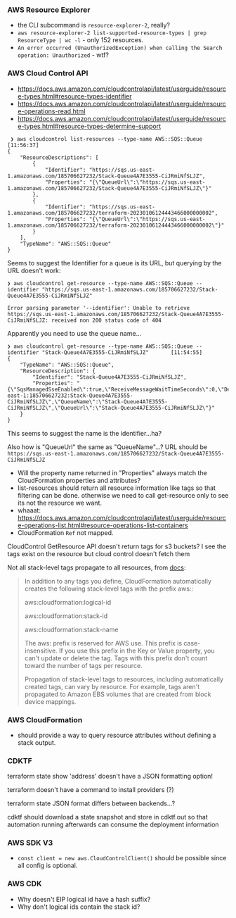 ### AWS Resource Explorer

- the CLI subcommand is `resource-explorer-2`, really?
- `aws resource-explorer-2 list-supported-resource-types | grep ResourceType | wc -l` - only 152 resources.
- `An error occurred (UnauthorizedException) when calling the Search operation: Unauthorized` - wtf?

### AWS Cloud Control API

- https://docs.aws.amazon.com/cloudcontrolapi/latest/userguide/resource-types.html#resource-types-identifier
- https://docs.aws.amazon.com/cloudcontrolapi/latest/userguide/resource-operations-read.html
- https://docs.aws.amazon.com/cloudcontrolapi/latest/userguide/resource-types.html#resource-types-determine-support

```console
 ❯ aws cloudcontrol list-resources --type-name AWS::SQS::Queue                                                     [11:56:37]
{
    "ResourceDescriptions": [
        {
            "Identifier": "https://sqs.us-east-1.amazonaws.com/185706627232/Stack-Queue4A7E3555-CiJRmiNfSLJZ",
            "Properties": "{\"QueueUrl\":\"https://sqs.us-east-1.amazonaws.com/185706627232/Stack-Queue4A7E3555-CiJRmiNfSLJZ\"}"
        },
        {
            "Identifier": "https://sqs.us-east-1.amazonaws.com/185706627232/terraform-20230106124443466000000002",
            "Properties": "{\"QueueUrl\":\"https://sqs.us-east-1.amazonaws.com/185706627232/terraform-20230106124443466000000002\"}"
        }
    ],
    "TypeName": "AWS::SQS::Queue"
}
```

Seems to suggest the Identifier for a queue is its URL, but querying by the URL doesn't work:

```console
❯ aws cloudcontrol get-resource --type-name AWS::SQS::Queue --identifier "https://sqs.us-east-1.amazonaws.com/185706627232/Stack-Queue4A7E3555-CiJRmiNfSLJZ"

Error parsing parameter '--identifier': Unable to retrieve https://sqs.us-east-1.amazonaws.com/185706627232/Stack-Queue4A7E3555-CiJRmiNfSLJZ: received non 200 status code of 404
```

Apparently you need to use the queue name...

```console
❯ aws cloudcontrol get-resource --type-name AWS::SQS::Queue --identifier "Stack-Queue4A7E3555-CiJRmiNfSLJZ"       [11:54:55]
{
    "TypeName": "AWS::SQS::Queue",
    "ResourceDescription": {
        "Identifier": "Stack-Queue4A7E3555-CiJRmiNfSLJZ",
        "Properties": "{\"SqsManagedSseEnabled\":true,\"ReceiveMessageWaitTimeSeconds\":0,\"DelaySeconds\":0,\"MessageRetentionPeriod\":345600,\"MaximumMessageSize\":262144,\"VisibilityTimeout\":30,\"Arn\":\"arn:aws:sqs:us-east-1:185706627232:Stack-Queue4A7E3555-CiJRmiNfSLJZ\",\"QueueName\":\"Stack-Queue4A7E3555-CiJRmiNfSLJZ\",\"QueueUrl\":\"Stack-Queue4A7E3555-CiJRmiNfSLJZ\"}"
    }
}
```

This seems to suggest the name is the identifier...ha?

Also how is "QueueUrl" the same as "QueueName"...? URL should be `https://sqs.us-east-1.amazonaws.com/185706627232/Stack-Queue4A7E3555-CiJRmiNfSLJZ`

- Will the property name returned in "Properties" always match the CloudFormation properties and attributes?
- list-resources should return all resource information like tags so that filtering can be done. otherwise we need to call get-resource only to see its not the resource we want.
- whaaat: https://docs.aws.amazon.com/cloudcontrolapi/latest/userguide/resource-operations-list.html#resource-operations-list-containers
- CloudFormation `Ref` not mapped.


CloudControl GetResource API doesn't return tags for s3 buckets? I see the tags exist on the resource but cloud control doesn't fetch them

Not all stack-level tags propagate to all resources, from [docs](https://docs.aws.amazon.com/AWSCloudFormation/latest/UserGuide/aws-properties-resource-tags.html):

> In addition to any tags you define, CloudFormation automatically creates the following stack-level tags with the prefix aws::
>
> aws:cloudformation:logical-id
>
> aws:cloudformation:stack-id
>
> aws:cloudformation:stack-name
>
> The aws: prefix is reserved for AWS use. This prefix is case-insensitive. If you use this prefix in the Key or Value property, you can't update or delete the tag. Tags with this prefix don't count toward the number of tags per resource.
> 
> Propagation of stack-level tags to resources, including automatically created tags, can vary by resource. For example, tags aren't propagated to Amazon EBS volumes that are created from block device mappings.


### AWS CloudFormation

- should provide a way to query resource attributes without defining a stack output.

### CDKTF

terraform state show 'address' doesn't have a JSON formatting option!

terraform doesn't have a command to install providers (?)

terraform state JSON format differs between backends...?

cdktf should download a state snapshot and store in cdktf.out so that automation running afterwards can consume the deployment information

### AWS SDK V3

- `const client = new aws.CloudControlClient()` should be possible since all config is optional.

### AWS CDK

- Why doesn't EIP logical id have a hash suffix?
- Why don't logical ids contain the stack id? 